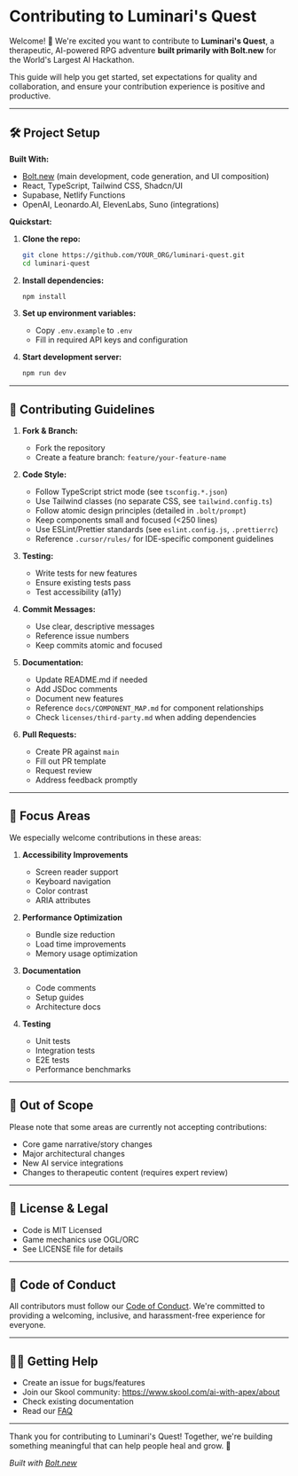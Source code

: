 # Contributing to Luminari's Quest

Welcome! 🎉 We're excited you want to contribute to **Luminari's Quest**, a therapeutic, AI-powered RPG adventure **built primarily with Bolt.new** for the World's Largest AI Hackathon.

This guide will help you get started, set expectations for quality and collaboration, and ensure your contribution experience is positive and productive.

---

## 🛠 Project Setup

**Built With:**  
- [Bolt.new](https://bolt.new/) (main development, code generation, and UI composition)
- React, TypeScript, Tailwind CSS, Shadcn/UI
- Supabase, Netlify Functions
- OpenAI, Leonardo.AI, ElevenLabs, Suno (integrations)

**Quickstart:**
1. **Clone the repo:**  
   ```bash
   git clone https://github.com/YOUR_ORG/luminari-quest.git
   cd luminari-quest
   ```

2. **Install dependencies:**
   ```bash
   npm install
   ```

3. **Set up environment variables:**
   - Copy `.env.example` to `.env`
   - Fill in required API keys and configuration

4. **Start development server:**
   ```bash
   npm run dev
   ```

---

## 📝 Contributing Guidelines

1. **Fork & Branch:**
   - Fork the repository
   - Create a feature branch: `feature/your-feature-name`

2. **Code Style:**
   - Follow TypeScript strict mode (see `tsconfig.*.json`)
   - Use Tailwind classes (no separate CSS, see `tailwind.config.ts`)
   - Follow atomic design principles (detailed in `.bolt/prompt`)
   - Keep components small and focused (<250 lines)
   - Use ESLint/Prettier standards (see `eslint.config.js`, `.prettierrc`)
   - Reference `.cursor/rules/` for IDE-specific component guidelines

3. **Testing:**
   - Write tests for new features
   - Ensure existing tests pass
   - Test accessibility (a11y)

4. **Commit Messages:**
   - Use clear, descriptive messages
   - Reference issue numbers
   - Keep commits atomic and focused

5. **Documentation:**
   - Update README.md if needed
   - Add JSDoc comments
   - Document new features
   - Reference `docs/COMPONENT_MAP.md` for component relationships
   - Check `licenses/third-party.md` when adding dependencies

6. **Pull Requests:**
   - Create PR against `main`
   - Fill out PR template
   - Request review
   - Address feedback promptly

---

## 🎯 Focus Areas

We especially welcome contributions in these areas:

1. **Accessibility Improvements**
   - Screen reader support
   - Keyboard navigation
   - Color contrast
   - ARIA attributes

2. **Performance Optimization**
   - Bundle size reduction
   - Load time improvements
   - Memory usage optimization

3. **Documentation**
   - Code comments
   - Setup guides
   - Architecture docs

4. **Testing**
   - Unit tests
   - Integration tests
   - E2E tests
   - Performance benchmarks

---

## 🚫 Out of Scope

Please note that some areas are currently not accepting contributions:

- Core game narrative/story changes
- Major architectural changes
- New AI service integrations
- Changes to therapeutic content (requires expert review)

---

## 📜 License & Legal

- Code is MIT Licensed
- Game mechanics use OGL/ORC
- See LICENSE file for details

---

## 🤝 Code of Conduct

All contributors must follow our [Code of Conduct](CODE_OF_CONDUCT.md). We're committed to providing a welcoming, inclusive, and harassment-free experience for everyone.

---

## 🙋‍♀️ Getting Help

- Create an issue for bugs/features
- Join our Skool community: https://www.skool.com/ai-with-apex/about
- Check existing documentation
- Read our [FAQ](docs/FAQ.md)

---

Thank you for contributing to Luminari's Quest! Together, we're building something meaningful that can help people heal and grow. 💫

*Built with [Bolt.new](https://bolt.new/)*